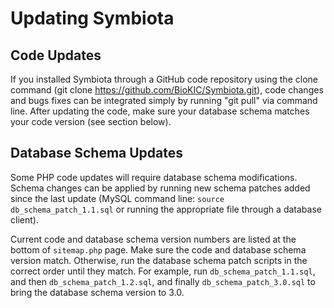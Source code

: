 # Updating Symbiota

## Code Updates

If you installed Symbiota through a GitHub code repository using the clone command (git clone https://github.com/BioKIC/Symbiota.git), code changes and bugs fixes can be integrated simply by running "git pull" via command line. After updating the code, make sure your database schema matches your code version (see section below).  

## Database Schema Updates

Some PHP code updates will require database schema modifications. Schema changes can be applied by running new schema patches added since the last update (MySQL command line: `source db_schema_patch_1.1.sql` or running the appropriate file through a database client). 

Current code and database schema version numbers are listed at the bottom of `sitemap.php` page. Make sure the code and database schema version match. Otherwise, run the database schema patch scripts in the correct order until they match. For example, run `db_schema_patch_1.1.sql`, and then `db_schema_patch_1.2.sql`, and finally `db_schema_patch_3.0.sql` to bring the database schema version to 3.0.
